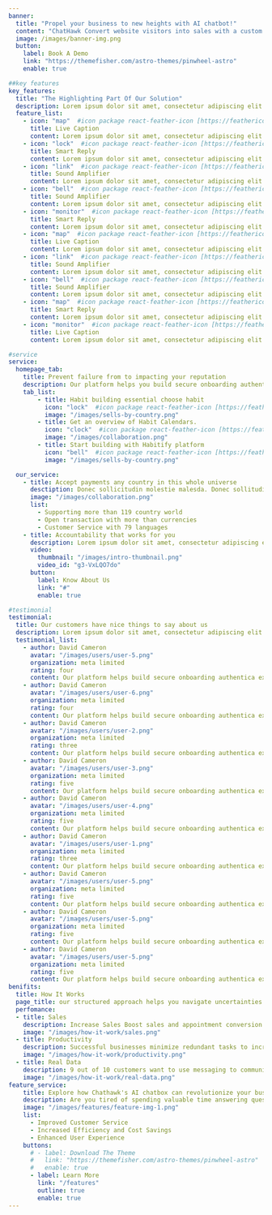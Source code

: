 ```yaml
---
banner:
  title: "Propel your business to new heights with AI chatbot!"
  content: "ChatHawk Convert website visitors into sales with a custom chatbot dedicated to answering common questions and more!"
  image: /images/banner-img.png
  button:
    label: Book A Demo
    link: "https://themefisher.com/astro-themes/pinwheel-astro"
    enable: true

##key features
key_features:
  title: "The Highlighting Part Of Our Solution"
  description: Lorem ipsum dolor sit amet, consectetur adipiscing elit. Morbi egestas Werat viverra id et aliquet. vulputate egestas sollicitudin.
  feature_list:
    - icon: "map"  #icon package react-feather-icon [https://feathericons.com/]
      title: Live Caption
      content: Lorem ipsum dolor sit amet, consectetur adipiscing elit.
    - icon: "lock"  #icon package react-feather-icon [https://feathericons.com/]
      title: Smart Reply
      content: Lorem ipsum dolor sit amet, consectetur adipiscing elit.
    - icon: "link"  #icon package react-feather-icon [https://feathericons.com/]
      title: Sound Amplifier
      content: Lorem ipsum dolor sit amet, consectetur adipiscing elit.
    - icon: "bell"  #icon package react-feather-icon [https://feathericons.com/]
      title: Sound Amplifier
      content: Lorem ipsum dolor sit amet, consectetur adipiscing elit.
    - icon: "monitor"  #icon package react-feather-icon [https://feathericons.com/]
      title: Smart Reply
      content: Lorem ipsum dolor sit amet, consectetur adipiscing elit.
    - icon: "map"  #icon package react-feather-icon [https://feathericons.com/]
      title: Live Caption
      content: Lorem ipsum dolor sit amet, consectetur adipiscing elit.
    - icon: "link"  #icon package react-feather-icon [https://feathericons.com/]
      title: Sound Amplifier
      content: Lorem ipsum dolor sit amet, consectetur adipiscing elit.
    - icon: "bell"  #icon package react-feather-icon [https://feathericons.com/]
      title: Sound Amplifier
      content: Lorem ipsum dolor sit amet, consectetur adipiscing elit.
    - icon: "map"  #icon package react-feather-icon [https://feathericons.com/]
      title: Smart Reply
      content: Lorem ipsum dolor sit amet, consectetur adipiscing elit.
    - icon: "monitor"  #icon package react-feather-icon [https://feathericons.com/]
      title: Live Caption
      content: Lorem ipsum dolor sit amet, consectetur adipiscing elit.

#service
service:
  homepage_tab:
    title: Prevent failure from to impacting your reputation
    description: Our platform helps you build secure onboarding authentication experiences that retain and engage your users. We build the infrastructure, you can.
    tab_list:
        - title: Habit building essential choose habit
          icon: "lock"  #icon package react-feather-icon [https://feathericons.com/]
          image: "/images/sells-by-country.png"
        - title: Get an overview of Habit Calendars.
          icon: "clock"  #icon package react-feather-icon [https://feathericons.com/]
          image: "/images/collaboration.png"
        - title: Start building with Habitify platform
          icon: "bell"  #icon package react-feather-icon [https://feathericons.com/]
          image: "/images/sells-by-country.png"

  our_service:
    - title: Accept payments any country in this whole universe
      desctiption: Donec sollicitudin molestie malesda. Donec sollitudin molestie malesuada. Mauris pellentesque nec, egestas non nisi. Cras ultricies ligula sed
      image: "/images/collaboration.png"
      list:
        - Supporting more than 119 country world
        - Open transaction with more than currencies
        - Customer Service with 79 languages
    - title: Accountability that works for you
      description: Lorem ipsum dolor sit amet, consectetur adipiscing elit. Morbi egestas Werat viverra id et aliquet. vulputate egestas sollicitudin.
      video:
        thumbnail: "/images/intro-thumbnail.png"
        video_id: "g3-VxLQO7do"
      button:
        label: Know About Us
        link: "#"
        enable: true

#testimonial
testimonial:
  title: Our customers have nice things to say about us
  description: Lorem ipsum dolor sit amet, consectetur adipiscing elit. Morbi egestas Werat viverra id et aliquet. vulputate egestas sollicitudin.
  testimonial_list:
    - author: David Cameron
      avatar: "/images/users/user-5.png"
      organization: meta limited
      rating: four
      content: Our platform helps build secure onboarding authentica experiences & engage your users. We build .
    - author: David Cameron
      avatar: "/images/users/user-6.png"
      organization: meta limited
      rating: four
      content: Our platform helps build secure onboarding authentica experiences & engage your users. We build .
    - author: David Cameron
      avatar: "/images/users/user-2.png"
      organization: meta limited
      rating: three
      content: Our platform helps build secure onboarding authentica experiences & engage your users. We build .
    - author: David Cameron
      avatar: "/images/users/user-3.png"
      organization: meta limited
      rating: five
      content: Our platform helps build secure onboarding authentica experiences & engage your users. We build .
    - author: David Cameron
      avatar: "/images/users/user-4.png"
      organization: meta limited
      rating: five
      content: Our platform helps build secure onboarding authentica experiences & engage your users. We build .
    - author: David Cameron
      avatar: "/images/users/user-1.png"
      organization: meta limited
      rating: three
      content: Our platform helps build secure onboarding authentica experiences & engage your users. We build .
    - author: David Cameron
      avatar: "/images/users/user-5.png"
      organization: meta limited
      rating: five
      content: Our platform helps build secure onboarding authentica experiences & engage your users. We build .
    - author: David Cameron
      avatar: "/images/users/user-5.png"
      organization: meta limited
      rating: five
      content: Our platform helps build secure onboarding authentica experiences & engage your users. We build .
    - author: David Cameron
      avatar: "/images/users/user-5.png"
      organization: meta limited
      rating: five
      content: Our platform helps build secure onboarding authentica experiences & engage your users. We build .
benifits:
  title: How It Works
  page_title: our structured approach helps you navigate uncertainties
  perfomance:
  - title: Sales
    description: Increase Sales Boost sales and appointment conversion rates with increased engagement from website visitors
    image: "/images/how-it-work/sales.png"
  - title: Productivity
    description: Successful businesses minimize redundant tasks to increase team productivity
    image: "/images/how-it-work/productivity.png"
  - title: Real Data
    description: 9 out of 10 customers want to use messaging to communicate with businesses
    image: "/images/how-it-work/real-data.png"
feature_service:
    title: Explore how Chathawk's AI chatbox can revolutionize your business! 
    description: Are you tired of spending valuable time answering questions about store hours, appointments, and pricing? 
    image: "/images/features/feature-img-1.png"
    list:
      - Improved Customer Service
      - Increased Efficiency and Cost Savings
      - Enhanced User Experience
    buttons:
      # - label: Download The Theme
      #   link: "https://themefisher.com/astro-themes/pinwheel-astro"
      #   enable: true
      - label: Learn More
        link: "/features"
        outline: true
        enable: true
---
```

